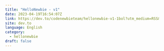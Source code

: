 ```yaml
---
title: "HelloNewbie - v1"
date: 2023-04-19T16:54:07Z
link: https://dev.to/codenewbieteam/hellonewbie-v1-1bol?utm_medium=RSS&utm_source=news.12bit.vn
site: dev.to
language: English
category:
  - hellonewbie
draft: false
---
```

